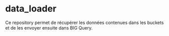 # data_loader

Ce repository permet de récupérer les données contenues dans les buckets et de les envoyer ensuite dans BIG Query.